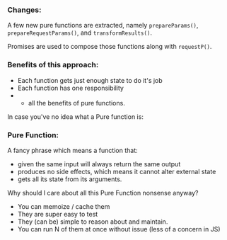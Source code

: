### Changes:
A few new pure functions are extracted, namely ``prepareParams()``, ``prepareRequestParams()``, and ``transformResults()``.

Promises are used to compose those functions along with ``requestP()``.

### Benefits of this approach:
- Each function gets just enough state to do it's job
- Each function has one responsibility
- + all the benefits of pure functions.

In case you've no idea what a Pure function is:

### Pure Function:

A fancy phrase which means a function that:
* given the same input will always return the same output
* produces no side effects, which means it cannot alter external state
* gets all its state from its arguments.

Why should I care about all this Pure Function nonsense anyway?

* You can memoize / cache them
* They are super easy to test
* They (can be) simple to reason about and maintain.
* You can run N of them at once without issue (less of a concern in JS)

